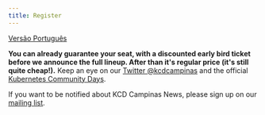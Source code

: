 ```yaml
---
title: Register
---
```

[Versão Português](./register-pt_br.md)

**You can already guarantee your seat, with a discounted early bird ticket before we announce the full lineup. After than it's regular price (it's still quite cheap!).** Keep an eye on our [Twitter @kcdcampinas](https://twitter.com/kcdcampinas) and the official [Kubernetes Community Days](https://twitter.com/KubernetesDays).

If you want to be notified about KCD Campinas News, please sign up on our [mailing list](https://mailchi.mp/f686e201c599/kcdams2020).
